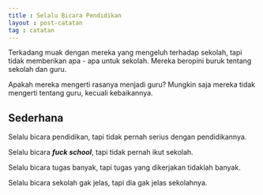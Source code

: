 ```yaml
---
title : Selalu Bicara Pendidikan
layout : post-catatan
tag : catatan
---
```


Terkadang muak dengan mereka yang mengeluh terhadap sekolah, tapi tidak memberikan apa - apa untuk sekolah. Mereka beropini buruk tentang sekolah dan guru.

Apakah mereka mengerti rasanya menjadi guru? Mungkin saja mereka tidak mengerti tentang guru, kecuali kebaikannya.

## Sederhana
Selalu bicara pendidikan, tapi tidak pernah serius dengan pendidikannya.

Selalu bicara ***fuck school***, tapi tidak pernah ikut sekolah.

Selalu bicara tugas banyak, tapi tugas yang dikerjakan tidaklah banyak.

Selalu bicara sekolah gak jelas, tapi dia gak jelas sekolahnya.
